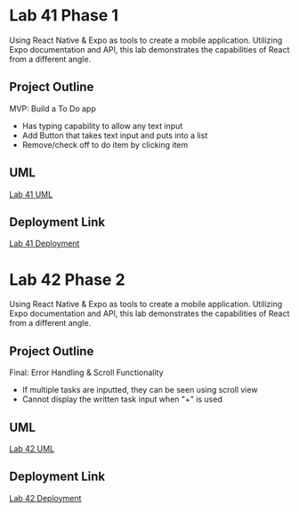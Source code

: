 # Lab 41 Phase 1
Using React Native & Expo as tools to create a mobile application. Utilizing Expo documentation and API, this lab demonstrates the capabilities of React from a different angle.

## Project Outline
MVP: Build a To Do app
- Has typing capability to allow any text input
- Add Button that takes text input and puts into a list
- Remove/check off to do item by clicking item


## UML
[Lab 41 UML](./assets/Lab41-image.png)

## Deployment Link
[Lab 41 Deployment](https://serene-brioche-cd7c97.netlify.app/)



# Lab 42 Phase 2
Using React Native & Expo as tools to create a mobile application. Utilizing Expo documentation and API, this lab demonstrates the capabilities of React from a different angle.

## Project Outline
Final: Error Handling & Scroll Functionality
- If multiple tasks are inputted, they can be seen using scroll view
- Cannot display the written task input when "+" is used

## UML
[Lab 42 UML](./assets/Lab42-image.png)

## Deployment Link
[Lab 42 Deployment](https://serene-brioche-cd7c97.netlify.app/)